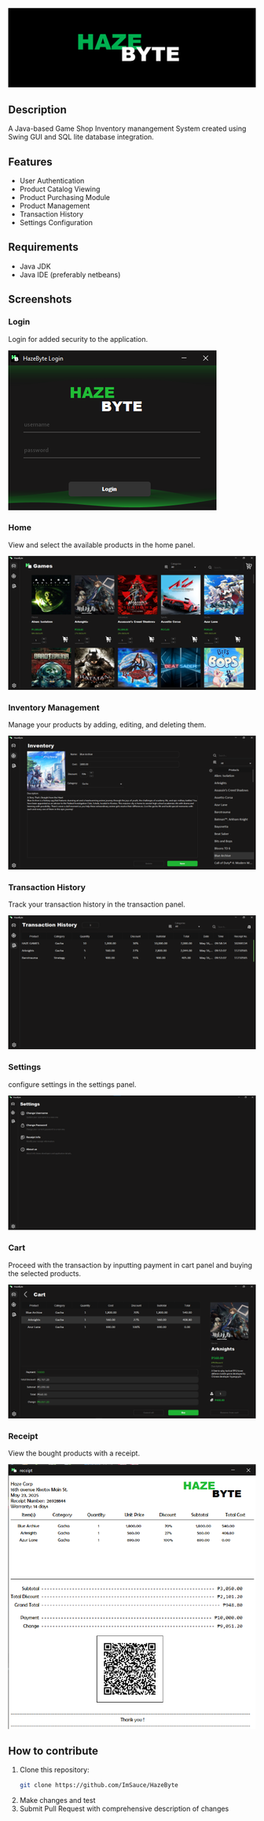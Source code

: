 <div align="center">
  <img src="screenshots/HazeByteBanner.png" alt="Haze Byte"/>
</div>

## Description
A Java-based Game Shop Inventory manangement System created using Swing GUI and SQL lite database integration.


## Features
- User Authentication
- Product Catalog Viewing
- Product Purchasing Module
- Product Management
- Transaction History
- Settings Configuration


## Requirements
- Java JDK
- Java IDE (preferably netbeans)


## Screenshots

### Login
Login for added security to the application.

<img src="screenshots/login.png" alt="Login"/>

### Home
View and select the available products in the home panel.

<img src="screenshots/home.png" alt="Home"/>

### Inventory Management
Manage your products by adding, editing, and deleting them.

<img src="screenshots/edit.png" alt="Inventory"/>

### Transaction History
Track your transaction history in the transaction panel.

<img src="screenshots/transaction.png" alt="Transaction"/>

### Settings
configure settings in the settings panel.

<img src="screenshots/settings.png" alt="Settings"/>

### Cart
Proceed with the transaction by inputting payment in cart panel and buying the selected products.

<img src="screenshots/cart.png" alt="Cart"/>

### Receipt
View the bought products with a receipt.

<img src="screenshots/receipt.png" alt="Receipt"/>



## How to contribute
1. Clone this repository:
    ```bash
    git clone https://github.com/ImSauce/HazeByte
    ```
2. Make changes and test
3. Submit Pull Request with comprehensive description of changes

 
